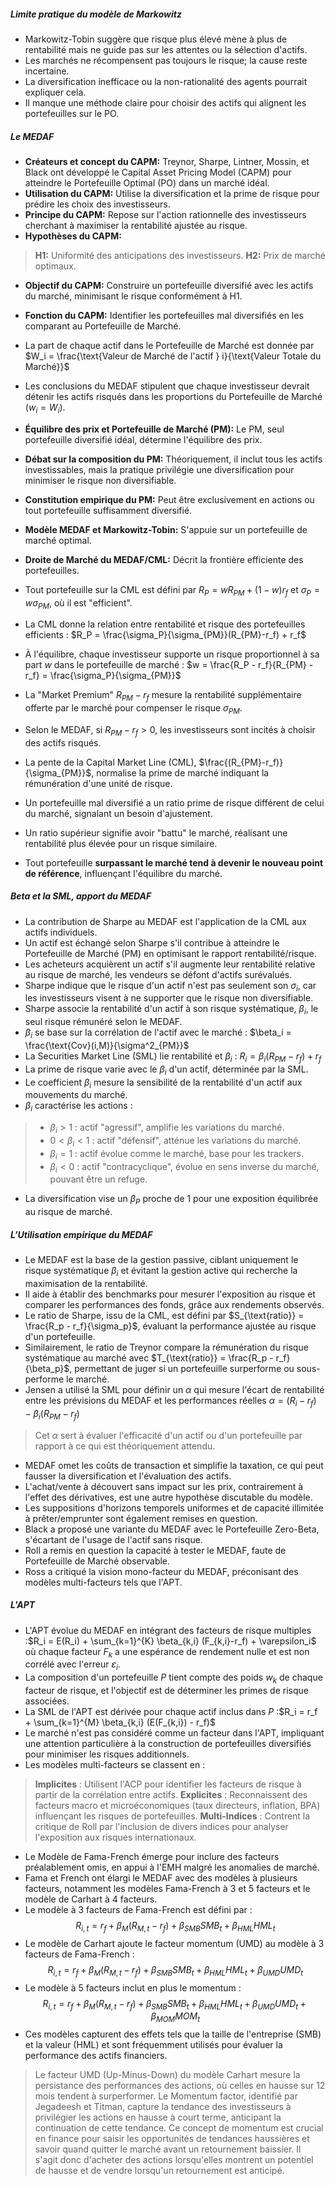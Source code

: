 ##### Limite pratique du modèle de Markowitz
- Markowitz-Tobin suggère que risque plus élevé mène à plus de rentabilité mais ne guide pas sur les attentes ou la sélection d'actifs.
- Les marchés ne récompensent pas toujours le risque; la cause reste incertaine.
- La diversification inefficace ou la non-rationalité des agents pourrait expliquer cela.
- Il manque une méthode claire pour choisir des actifs qui alignent les portefeuilles sur le PO.

##### Le MEDAF
- **Créateurs et concept du CAPM:** Treynor, Sharpe, Lintner, Mossin, et Black ont développé le Capital Asset Pricing Model (CAPM) pour atteindre le Portefeuille Optimal (PO) dans un marché idéal.
- **Utilisation du CAPM:** Utilise la diversification et la prime de risque pour prédire les choix des investisseurs.
- **Principe du CAPM:** Repose sur l'action rationnelle des investisseurs cherchant à maximiser la rentabilité ajustée au risque.
- **Hypothèses du CAPM:** 
>**H1:** Uniformité des anticipations des investisseurs.
>**H2:** Prix de marché optimaux.
- **Objectif du CAPM:** Construire un portefeuille diversifié avec les actifs du marché, minimisant le risque conformément à H1.
- **Fonction du CAPM:** Identifier les portefeuilles mal diversifiés en les comparant au Portefeuille de Marché.
- La part de chaque actif dans le Portefeuille de Marché est donnée par $W_i = \frac{\text{Valeur de Marché de l'actif } i}{\text{Valeur Totale du Marché}}$

- Les conclusions du MEDAF stipulent que chaque investisseur devrait détenir les actifs risqués dans les proportions du Portefeuille de Marché ($w_i = W_i$).
- **Équilibre des prix et Portefeuille de Marché (PM):** Le PM, seul portefeuille diversifié idéal, détermine l'équilibre des prix.
- **Débat sur la composition du PM:** Théoriquement, il inclut tous les actifs investissables, mais la pratique privilégie une diversification pour minimiser le risque non diversifiable.
- **Constitution empirique du PM:** Peut être exclusivement en actions ou tout portefeuille suffisamment diversifié.
- **Modèle MEDAF et Markowitz-Tobin:** S'appuie sur un portefeuille de marché optimal.
- **Droite de Marché du MEDAF/CML:** Décrit la frontière efficiente des portefeuilles.
- Tout portefeuille sur la CML est défini par $R_P = wR_{PM} + (1-w)r_f$ et $\sigma_P = w\sigma_{PM}$, où il est "efficient".
- La CML donne la relation entre rentabilité et risque des portefeuilles efficients : $R_P = \frac{\sigma_P}{\sigma_{PM}}(R_{PM}-r_f) + r_f$
- À l'équilibre, chaque investisseur supporte un risque proportionnel à sa part $w$ dans le portefeuille de marché : $w = \frac{R_P - r_f}{R_{PM} - r_f} = \frac{\sigma_P}{\sigma_{PM}}$

- La "Market Premium" $R_{PM} - r_f$ mesure la rentabilité supplémentaire offerte par le marché pour compenser le risque $\sigma_{PM}$.
- Selon le MEDAF, si $R_{PM} - r_f > 0$, les investisseurs sont incités à choisir des actifs risqués.
- La pente de la Capital Market Line (CML), $\frac{(R_{PM}-r_f)}{\sigma_{PM}}$, normalise la prime de marché indiquant la rémunération d'une unité de risque.
- Un portefeuille mal diversifié a un ratio prime de risque différent de celui du marché, signalant un besoin d'ajustement.
- Un ratio supérieur signifie avoir "battu" le marché, réalisant une rentabilité plus élevée pour un risque similaire.
- Tout portefeuille **surpassant le marché tend à devenir le nouveau point de référence**, influençant l'équilibre du marché.

##### Beta et la SML, apport du MEDAF
- La contribution de Sharpe au MEDAF est l'application de la CML aux actifs individuels.
- Un actif est échangé selon Sharpe s'il contribue à atteindre le Portefeuille de Marché (PM) en optimisant le rapport rentabilité/risque.
- Les acheteurs acquièrent un actif s'il augmente leur rentabilité relative au risque de marché, les vendeurs se défont d'actifs surévalués.
- Sharpe indique que le risque d'un actif n'est pas seulement son $\sigma_i$, car les investisseurs visent à ne supporter que le risque non diversifiable.
- Sharpe associe la rentabilité d'un actif à son risque systématique, $\beta_i$, le seul risque rémunéré selon le MEDAF.
- $\beta_i$ se base sur la corrélation de l'actif avec le marché : $\beta_i = \frac{\text{Cov}(i,M)}{\sigma^2_{PM}}$
- La Securities Market Line (SML) lie rentabilité et $\beta_i$ : $R_i = \beta_i (R_{PM}-r_f) + r_f$
- La prime de risque varie avec le $\beta_i$ d'un actif, déterminée par la SML.
- Le coefficient $\beta_i$ mesure la sensibilité de la rentabilité d'un actif aux mouvements du marché.
- $\beta_i$ caractérise les actions :
 > - $\beta_i > 1$ : actif "agressif", amplifie les variations du marché.
  >- $0 < \beta_i < 1$ : actif "défensif", atténue les variations du marché.
  >- $\beta_i = 1$ : actif évolue comme le marché, base pour les trackers.
  >- $\beta_i < 0$ : actif "contracyclique", évolue en sens inverse du marché, pouvant être un refuge.
- La diversification vise un $\beta_P$ proche de 1 pour une exposition équilibrée au risque de marché.

##### L’Utilisation empirique du MEDAF
- Le MEDAF est la base de la gestion passive, ciblant uniquement le risque systématique $\beta_i$ et évitant la gestion active qui recherche la maximisation de la rentabilité.
- Il aide à établir des benchmarks pour mesurer l'exposition au risque et comparer les performances des fonds, grâce aux rendements observés.
- Le ratio de Sharpe, issu de la CML, est défini par $S_{\text{ratio}} = \frac{R_p - r_f}{\sigma_p}$, évaluant la performance ajustée au risque d'un portefeuille.
- Similairement, le ratio de Treynor compare la rémunération du risque systématique au marché avec $T_{\text{ratio}} = \frac{R_p - r_f}{\beta_p}$, permettant de juger si un portefeuille surperforme ou sous-performe le marché.
- Jensen a utilisé la SML pour définir un $\alpha$ qui mesure l'écart de rentabilité entre les prévisions du MEDAF et les performances réelles $\alpha = (R_i - r_f) - \beta_i(R_{PM}-r_f)$
>Cet $\alpha$ sert à évaluer l'efficacité d'un actif ou d'un portefeuille par rapport à ce qui est théoriquement attendu.
- MEDAF omet les coûts de transaction et simplifie la taxation, ce qui peut fausser la diversification et l'évaluation des actifs.
- L'achat/vente à découvert sans impact sur les prix, contrairement à l'effet des dérivatives, est une autre hypothèse discutable du modèle.
- Les suppositions d'horizons temporels uniformes et de capacité illimitée à prêter/emprunter sont également remises en question.
- Black a proposé une variante du MEDAF avec le Portefeuille Zero-Beta, s'écartant de l'usage de l'actif sans risque.
- Roll a remis en question la capacité à tester le MEDAF, faute de Portefeuille de Marché observable.
- Ross a critiqué la vision mono-facteur du MEDAF, préconisant des modèles multi-facteurs tels que l'APT.

##### L'APT
- L'APT évolue du MEDAF en intégrant des facteurs de risque multiples :$R_i = E(R_i) + \sum_{k=1}^{K} \beta_{k,i} (F_{k,i}-r_f) + \varepsilon_i$
où chaque facteur $F_{k}$ a une espérance de rendement nulle et est non corrélé avec l'erreur $\varepsilon_i$.
- La composition d'un portefeuille $P$ tient compte des poids $w_k$ de chaque facteur de risque, et l'objectif est de déterminer les primes de risque associées.
- La SML de l'APT est dérivée pour chaque actif inclus dans $P$ :$R_i = r_f + \sum_{k=1}^{M} \beta_{k,i} (E(F_{k,i}) - r_f)$
- Le marché n'est pas considéré comme un facteur dans l'APT, impliquant une attention particulière à la construction de portefeuilles diversifiés pour minimiser les risques additionnels.
- Les modèles multi-facteurs se classent en :
> **Implicites** : Utilisent l'ACP pour identifier les facteurs de risque à partir de la corrélation entre actifs.
>**Explicites** : Reconnaissent des facteurs macro et microéconomiques (taux directeurs, inflation, BPA) influençant les risques de portefeuilles.
>**Multi-Indices** : Contrent la critique de Roll par l'inclusion de divers indices pour analyser l'exposition aux risques internationaux.
- Le Modèle de Fama-French émerge pour inclure des facteurs préalablement omis, en appui à l'EMH malgré les anomalies de marché.
- Fama et French ont élargi le MEDAF avec des modèles à plusieurs facteurs, notamment les modèles Fama-French à 3 et 5 facteurs et le modèle de Carhart à 4 facteurs.
- Le modèle à 3 facteurs de Fama-French est défini par : $$R_{i,t} = r_f + \beta_{M} (R_{M,t} - r_f) + \beta_{SMB} SMB_t + \beta_{HML} HML_t$$
- Le modèle de Carhart ajoute le facteur momentum (UMD) au modèle à 3 facteurs de Fama-French :$$R_{i,t} = r_f + \beta_{M} (R_{M,t} - r_f) + \beta_{SMB} SMB_t + \beta_{HML} HML_t + \beta_{UMD} UMD_t$$
- Le modèle à 5 facteurs inclut en plus le momentum :$$R_{i,t} = r_f + \beta_{M} (R_{M,t} - r_f) + \beta_{SMB} SMB_t + \beta_{HML} HML_t + \beta_{UMD} UMD_t + \beta_{MOM} MOM_t$$
- Ces modèles capturent des effets tels que la taille de l'entreprise (SMB) et la valeur (HML) et sont fréquemment utilisés pour évaluer la performance des actifs financiers.
>Le facteur UMD (Up-Minus-Down) du modèle Carhart mesure la persistance des performances des actions, où celles en hausse sur 12 mois tendent à surperformer.
>Le Momentum factor, identifié par Jegadeesh et Titman, capture la tendance des investisseurs à privilégier les actions en hausse à court terme, anticipant la continuation de cette tendance.
>Ce concept de momentum est crucial en finance pour saisir les opportunités de tendances haussières et savoir quand quitter le marché avant un retournement baissier.
>Il s'agit donc d'acheter des actions lorsqu'elles montrent un potentiel de hausse et de vendre lorsqu'un retournement est anticipé.




